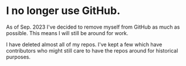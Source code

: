 # I no longer use GitHub.

As of Sep. 2023 I've decided to remove myself from GitHub as much as possible. This means I will still be around for work.

I have deleted almost all of my repos. I've kept a few which have contributors who might still care to have the repos around for historical purposes.
